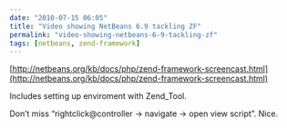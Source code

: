 ```yaml
---
date: "2010-07-15 06:05"
title: "Video showing NetBeans 6.9 tackling ZF"
permalink: "video-showing-netbeans-6-9-tackling-zf"
tags: [netbeans, zend-framework]
---
```


[http://netbeans.org/kb/docs/php/zend-framework-screencast.html](http://netbeans.org/kb/docs/php/zend-framework-screencast.html)

Includes setting up enviroment with Zend_Tool.

Don’t miss “rightclick@controller -> navigate -> open view script”. Nice.
